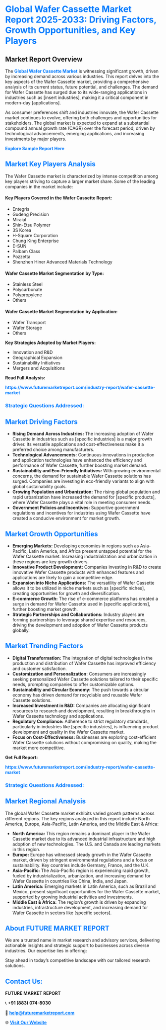 <h1 style="color: #007BFF;">Global Wafer Cassette Market Report 2025-2033: Driving Factors, Growth Opportunities, and Key Players</h1>

<section id="overview">
<h2>Market Report Overview</h2>
<p>The <a href="https://www.futuremarketreport.com/industry-report/wafer-cassette-market" style="color: #007BFF; text-decoration: none;"><strong>Global Wafer Cassette Market</strong></a> is witnessing significant growth, driven by increasing demand across various industries. This report delves into the key aspects of the Wafer Cassette market, providing a comprehensive analysis of its current status, future potential, and challenges. The demand for Wafer Cassette has surged due to its wide-ranging applications in industries such as [insert industries], making it a critical component in modern-day [applications].</p>
<p>As consumer preferences shift and industries innovate, the Wafer Cassette market continues to evolve, offering both challenges and opportunities for stakeholders. The global market is expected to expand at a substantial compound annual growth rate (CAGR) over the forecast period, driven by technological advancements, emerging applications, and increasing investments by major players.</p>
</section>

<section id="overview">
<p><a href="https://www.futuremarketreport.com/request-sample/reportId=82579" style="color: #007BFF; text-decoration: none;"><strong>Explore Sample Report Here</strong></a></p>
</section>

<section id="key-players">
<h2 style="color: #007BFF;">Market Key Players Analysis</h2>
<p>The Wafer Cassette market is characterized by intense competition among key players striving to capture a larger market share. Some of the leading companies in the market include:</p>
<h4>Key Players Covered in the Wafer Cassette Report:</h4>
<ul><li>Entegris</li><li>Gudeng Precision</li><li>Miraial</li><li>Shin-Etsu Polymer</li><li>3S Korea</li><li>H-Square Corporation</li><li>Chung King Enterprise</li><li>E-SUN</li><li>Palbam Class</li><li>Pozzetta</li><li>Shenzhen Hiner Advanced Materials Technology</li></ul>
<h4>Wafer Cassette Market Segmentation by Type:</h4>
<ul><li>Stainless Steel</li><li>Polycarbonate</li><li>Polypropylene</li><li>Others</li></ul>

<h4>Wafer Cassette Market Segmentation by Application:</h4>
<ul><li>Wafer Transport</li><li>Wafer Storage</li><li>Others</li></ul>
<p><strong>Key Strategies Adopted by Market Players:</strong></p>
<ul>
<li>Innovation and R&D</li>
<li>Geographical Expansion</li>
<li>Sustainability Initiatives</li>
<li>Mergers and Acquisitions</li>
</ul>
</section>

<section>
<p><strong>Read Full Analysis: </strong></p><a href="https://www.futuremarketreport.com/industry-report/wafer-cassette-market" style="color: #007BFF; text-decoration: none;"><strong>https://www.futuremarketreport.com/industry-report/wafer-cassette-market</strong></a>
<h3 style="color: #007BFF;">Strategic Questions Addressed:</h3>
</section>

<section id="driving-factors">
<h2 style="color: #007BFF;">Market Driving Factors</h2>
<ul>
<li><strong>Rising Demand Across Industries:</strong> The increasing adoption of Wafer Cassette in industries such as [specific industries] is a major growth driver. Its versatile applications and cost-effectiveness make it a preferred choice among manufacturers.</li>
<li><strong>Technological Advancements:</strong> Continuous innovations in production and application technologies have enhanced the efficiency and performance of Wafer Cassette, further boosting market demand.</li>
<li><strong>Sustainability and Eco-Friendly Initiatives:</strong> With growing environmental concerns, the demand for sustainable Wafer Cassette solutions has surged. Companies are investing in eco-friendly variants to align with global sustainability goals.</li>
<li><strong>Growing Population and Urbanization:</strong> The rising global population and rapid urbanization have increased the demand for [specific products], where Wafer Cassette plays a vital role in meeting consumer needs.</li>
<li><strong>Government Policies and Incentives:</strong> Supportive government regulations and incentives for industries using Wafer Cassette have created a conducive environment for market growth.</li>
</ul>
</section>

<section id="growth-opportunities">
<h2 style="color: #007BFF;">Market Growth Opportunities</h2>
<ul>
<li><strong>Emerging Markets:</strong> Developing economies in regions such as Asia-Pacific, Latin America, and Africa present untapped potential for the Wafer Cassette market. Increasing industrialization and urbanization in these regions are key growth drivers.</li>
<li><strong>Innovative Product Development:</strong> Companies investing in R&D to create innovative Wafer Cassette products with enhanced features and applications are likely to gain a competitive edge.</li>
<li><strong>Expansion into Niche Applications:</strong> The versatility of Wafer Cassette allows it to be utilized in niche markets such as [specific niches], creating opportunities for growth and diversification.</li>
<li><strong>E-commerce Growth:</strong> The rise of e-commerce platforms has created a surge in demand for Wafer Cassette used in [specific applications], further boosting market growth.</li>
<li><strong>Strategic Partnerships and Collaborations:</strong> Industry players are forming partnerships to leverage shared expertise and resources, driving the development and adoption of Wafer Cassette products globally.</li>
</ul>
</section>

<section id="trending-factors">
<h2 style="color: #007BFF;">Market Trending Factors</h2>
<ul>
<li><strong>Digital Transformation:</strong> The integration of digital technologies in the production and distribution of Wafer Cassette has improved efficiency and customer satisfaction.</li>
<li><strong>Customization and Personalization:</strong> Consumers are increasingly seeking personalized Wafer Cassette solutions tailored to their specific needs, prompting companies to offer customizable options.</li>
<li><strong>Sustainability and Circular Economy:</strong> The push towards a circular economy has driven demand for recyclable and reusable Wafer Cassette solutions.</li>
<li><strong>Increased Investment in R&D:</strong> Companies are allocating significant resources to research and development, resulting in breakthroughs in Wafer Cassette technology and applications.</li>
<li><strong>Regulatory Compliance:</strong> Adherence to strict regulatory standards, particularly in industries like [specific industries], is influencing product development and quality in the Wafer Cassette market.</li>
<li><strong>Focus on Cost-Effectiveness:</strong> Businesses are exploring cost-efficient Wafer Cassette solutions without compromising on quality, making the market more competitive.</li>
</ul>
</section>

<section>
<p><strong>Get Full Report: </strong></p><a href="https://www.futuremarketreport.com/industry-report/wafer-cassette-market" style="color: #007BFF; text-decoration: none;"><strong>https://www.futuremarketreport.com/industry-report/wafer-cassette-market</strong></a>
<h3 style="color: #007BFF;">Strategic Questions Addressed:</h3>
</section>


<section id="regional-analysis">
<h2 style="color: #007BFF;">Market Regional Analysis</h2>
<p>The global Wafer Cassette market exhibits varied growth patterns across different regions. The key regions analyzed in this report include North America, Europe, Asia-Pacific, Latin America, and the Middle East & Africa:</p>
<ul>
<li><strong>North America:</strong> This region remains a dominant player in the Wafer Cassette market due to its advanced industrial infrastructure and high adoption of new technologies. The U.S. and Canada are leading markets in this region.</li>
<li><strong>Europe:</strong> Europe has witnessed steady growth in the Wafer Cassette market, driven by stringent environmental regulations and a focus on sustainability. Key countries include Germany, France, and the U.K.</li>
<li><strong>Asia-Pacific:</strong> The Asia-Pacific region is experiencing rapid growth, fueled by industrialization, urbanization, and increasing demand for Wafer Cassette in countries like China, India, and Japan.</li>
<li><strong>Latin America:</strong> Emerging markets in Latin America, such as Brazil and Mexico, present significant opportunities for the Wafer Cassette market, supported by growing industrial activities and investments.</li>
<li><strong>Middle East & Africa:</strong> The region’s growth is driven by expanding industries, infrastructure development, and increasing demand for Wafer Cassette in sectors like [specific sectors].</li>
</ul>
</section>

<footer>
<h2 style="color: #007BFF;">About FUTURE MARKET REPORT</h2>
<p>We are a trusted name in market research and advisory services, delivering actionable insights and strategic support to businesses across diverse industries. Our expertise lies in offering:</p>

<p>Stay ahead in today’s competitive landscape with our tailored research solutions.</p>

<h2 style="color: #007BFF;">Contact Us:</h2>
<p><strong>FUTURE MARKET REPORT</strong></p>
<p>📞 <strong>+91 (883) 074-8030</strong></p>
<p>📧 <strong><a href="mailto:help@futuremarketreport.com" style="color: #007BFF;">help@futuremarketreport.com</a></strong></p>
<p>🌐 <strong><a href="https://www.futuremarketreport.com/" style="color: #007BFF;">Visit Our Website</a></strong></p>
</footer>